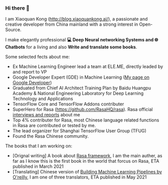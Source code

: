 ### Hi there 👋

<!--
**howl-anderson/howl-anderson** is a ✨ _special_ ✨ repository because its `README.md` (this file) appears on your GitHub profile.

Here are some ideas to get you started:

- 🔭 I’m currently working on ...
- 🌱 I’m currently learning ...
- 👯 I’m looking to collaborate on ...
- 🤔 I’m looking for help with ...
- 💬 Ask me about ...
- 📫 How to reach me: ...
- 😄 Pronouns: ...
- ⚡ Fun fact: ...
-->


I am Xiaoquan Kong (http://blog.xiaoquankong.ai/), a passionate and creative developer from China mainland with a strong interest in Open-Source.

I make elegantly professional **💻 Deep Neural networking Systems and 🌐 Chatbots** for a living and also **Write and translate some books**.

Some selected fects about me:
* Ex Machine Learning Engineer lead a team at ELE.ME, directly leaded by and report to VP
* Google Developer Expert (GDE) in Machine Learning ([My page on Google Developer](https://developers.google.com/community/experts/directory/profile/profile-xiaoquan_kong))
* Graduated from Chief AI Architect Training Plan by Baidu Huangpu Academy & National Engineering Laboratory for Deep Learning Technology and Applications
* TensorFlow Core and TensorFlow Addons contributer
* SuperHero for Rasa (https://github.com/RasaHQ/rasa). Rasa official [interviews and reports](https://blog.rasa.com/superhero-spotlight-xiaoquan-kong/) about me
* Top 4% contributer for Rasa, most Chinese language related functions in Rasa are contributed or tested by me.
* The lead organizer for Shanghai TensorFlow User Group (TFUG)
* Found the Rasa Chinese community.

The books that I am working on:
* [Orignal writing] A book about [Rasa framework](https://github.com/RasaHQ/rasa), I am the main auther, as far as I know this is the first book in the world that forcus on Rasa, ETA published in March 2021
* [Translating] Chinese version of [Building Machine Learning Pipelines by O'reilly](https://www.amazon.com/Building-Machine-Learning-Pipelines-Automating/dp/1492053198), I am one of three translators, ETA published in May 2021

